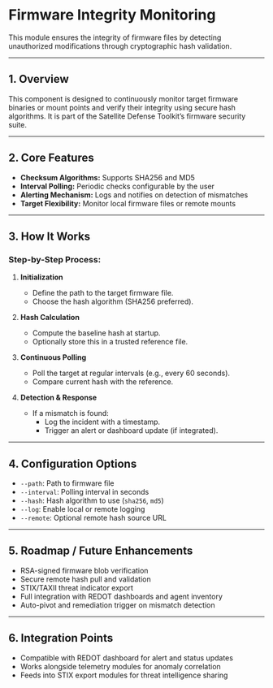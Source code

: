 # Firmware Integrity Monitoring

This module ensures the integrity of firmware files by detecting unauthorized modifications through cryptographic hash validation.

---

## 1. Overview

This component is designed to continuously monitor target firmware binaries or mount points and verify their integrity using secure hash algorithms. It is part of the Satellite Defense Toolkit’s firmware security suite.

---

## 2. Core Features

- **Checksum Algorithms:** Supports SHA256 and MD5
- **Interval Polling:** Periodic checks configurable by the user
- **Alerting Mechanism:** Logs and notifies on detection of mismatches
- **Target Flexibility:** Monitor local firmware files or remote mounts

---

## 3. How It Works

### Step-by-Step Process:

1. **Initialization**
   - Define the path to the target firmware file.
   - Choose the hash algorithm (SHA256 preferred).

2. **Hash Calculation**
   - Compute the baseline hash at startup.
   - Optionally store this in a trusted reference file.

3. **Continuous Polling**
   - Poll the target at regular intervals (e.g., every 60 seconds).
   - Compare current hash with the reference.

4. **Detection & Response**
   - If a mismatch is found:
     - Log the incident with a timestamp.
     - Trigger an alert or dashboard update (if integrated).

---

## 4. Configuration Options

- `--path`: Path to firmware file
- `--interval`: Polling interval in seconds
- `--hash`: Hash algorithm to use (`sha256`, `md5`)
- `--log`: Enable local or remote logging
- `--remote`: Optional remote hash source URL

---

## 5. Roadmap / Future Enhancements

- RSA-signed firmware blob verification
- Secure remote hash pull and validation
- STIX/TAXII threat indicator export
- Full integration with REDOT dashboards and agent inventory
- Auto-pivot and remediation trigger on mismatch detection

---

## 6. Integration Points

- Compatible with REDOT dashboard for alert and status updates
- Works alongside telemetry modules for anomaly correlation
- Feeds into STIX export modules for threat intelligence sharing

